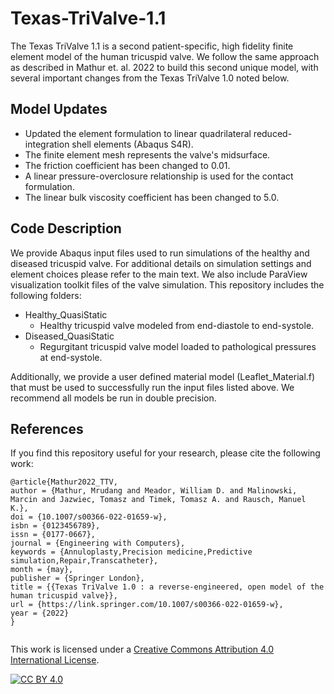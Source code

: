 # Texas-TriValve-1.1
The Texas TriValve 1.1 is a second patient-specific, high fidelity finite element model of the human tricuspid valve. We follow the same approach as described in Mathur et. al. 2022 to build this second unique model, with several important changes from the Texas TriValve 1.0 noted below.

## Model Updates
* Updated the element formulation to linear quadrilateral reduced-integration shell elements (Abaqus S4R).
* The finite element mesh represents the valve's midsurface.
* The friction coefficient has been changed to 0.01.
* A linear pressure-overclosure relationship is used for the contact formulation.
* The linear bulk viscosity coefficient has been changed to 5.0.

## Code Description
We provide Abaqus input files used to run simulations of the healthy and diseased tricuspid valve. For additional details on simulation settings and element choices please refer to the main text. We also include ParaView visualization toolkit files of the valve simulation. This repository includes the following folders: 

* Healthy_QuasiStatic
  * Healthy tricuspid valve modeled from end-diastole to end-systole.
* Diseased_QuasiStatic
  * Regurgitant tricuspid valve model loaded to pathological pressures at end-systole.

Additionally, we provide a user defined material model (Leaflet_Material.f) that must be used to successfully run the input files listed above. We recommend all models be run in double precision.

## References
If you find this repository useful for your research, please cite the following work:
```
@article{Mathur2022_TTV,
author = {Mathur, Mrudang and Meador, William D. and Malinowski, Marcin and Jazwiec, Tomasz and Timek, Tomasz A. and Rausch, Manuel K.},
doi = {10.1007/s00366-022-01659-w},
isbn = {0123456789},
issn = {0177-0667},
journal = {Engineering with Computers},
keywords = {Annuloplasty,Precision medicine,Predictive simulation,Repair,Transcatheter},
month = {may},
publisher = {Springer London},
title = {{Texas TriValve 1.0 : a reverse-engineered, open model of the human tricuspid valve}},
url = {https://link.springer.com/10.1007/s00366-022-01659-w},
year = {2022}
}


```

This work is licensed under a
[Creative Commons Attribution 4.0 International License][cc-by].

[![CC BY 4.0][cc-by-image]][cc-by]

[cc-by]: http://creativecommons.org/licenses/by/4.0/
[cc-by-image]: https://i.creativecommons.org/l/by/4.0/88x31.png
[cc-by-shield]: https://img.shields.io/badge/License-CC%20BY%204.0-lightgrey.svg

